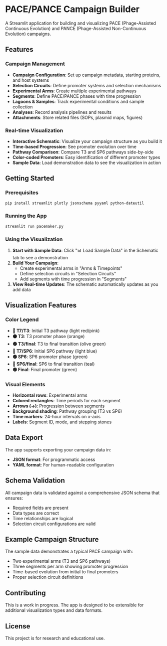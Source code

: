 # PACE/PANCE Campaign Builder

A Streamlit application for building and visualizing PACE (Phage-Assisted Continuous Evolution) and PANCE (Phage-Assisted Non-Continuous Evolution) campaigns.

## Features

### Campaign Management
- **Campaign Configuration**: Set up campaign metadata, starting proteins, and host systems
- **Selection Circuits**: Define promoter systems and selection mechanisms
- **Experimental Arms**: Create multiple experimental pathways
- **Segments**: Define PACE/PANCE phases with time progression
- **Lagoons & Samples**: Track experimental conditions and sample collection
- **Analyses**: Record analysis pipelines and results
- **Attachments**: Store related files (SOPs, plasmid maps, figures)

### Real-time Visualization
- **Interactive Schematic**: Visualize your campaign structure as you build it
- **Time-based Progression**: See promoter evolution over time
- **Pathway Comparison**: Compare T3 and SP6 pathways side-by-side
- **Color-coded Promoters**: Easy identification of different promoter types
- **Sample Data**: Load demonstration data to see the visualization in action

## Getting Started

### Prerequisites
```bash
pip install streamlit plotly jsonschema pyyaml python-dateutil
```

### Running the App
```bash
streamlit run pacemaker.py
```

### Using the Visualization

1. **Start with Sample Data**: Click "📊 Load Sample Data" in the Schematic tab to see a demonstration
2. **Build Your Campaign**: 
   - Create experimental arms in "Arms & Timepoints"
   - Define selection circuits in "Selection Circuits" 
   - Add segments with time progression in "Segments"
3. **View Real-time Updates**: The schematic automatically updates as you add data

## Visualization Features

### Color Legend
- **🔴 T7/T3**: Initial T3 pathway (light red/pink)
- **🟠 T3**: T3 promoter phase (orange)
- **🟢 T3/final**: T3 to final transition (olive green)
- **🔵 T7/SP6**: Initial SP6 pathway (light blue)
- **🟢 SP6**: SP6 promoter phase (green)
- **🔷 SP6/final**: SP6 to final transition (teal)
- **🟢 Final**: Final promoter (green)

### Visual Elements
- **Horizontal rows**: Experimental arms
- **Colored rectangles**: Time periods for each segment
- **Arrows (→)**: Progression between segments
- **Background shading**: Pathway grouping (T3 vs SP6)
- **Time markers**: 24-hour intervals on x-axis
- **Labels**: Segment ID, mode, and stepping stones

## Data Export

The app supports exporting your campaign data in:
- **JSON format**: For programmatic access
- **YAML format**: For human-readable configuration

## Schema Validation

All campaign data is validated against a comprehensive JSON schema that ensures:
- Required fields are present
- Data types are correct
- Time relationships are logical
- Selection circuit configurations are valid

## Example Campaign Structure

The sample data demonstrates a typical PACE campaign with:
- Two experimental arms (T3 and SP6 pathways)
- Three segments per arm showing promoter progression
- Time-based evolution from initial to final promoters
- Proper selection circuit definitions

## Contributing

This is a work in progress. The app is designed to be extensible for additional visualization types and data formats.

## License

This project is for research and educational use.
